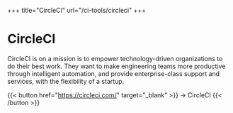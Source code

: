 +++
title="CircleCI"
url="/ci-tools/circleci"
+++

# CircleCI

CircleCI is on a mission is to empower technology-driven organizations to do their best work. They want to make engineering teams more productive through intelligent automation, and provide enterprise-class support and services, with the flexibility of a startup.

{{< button href="https://circleci.com/" target="_blank" >}}
-> CircleCI
{{< /button >}}  

